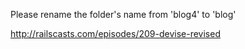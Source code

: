 Please rename the folder's name from 'blog4' to 'blog'

http://railscasts.com/episodes/209-devise-revised

